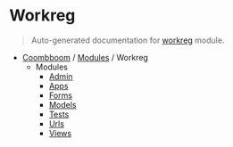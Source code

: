 # Workreg

> Auto-generated documentation for [workreg](..\..\workreg\__init__.py) module.

- [Coombboom](..\README.md#coombboom-index) / [Modules](..\MODULES.md#coombboom-modules) / Workreg
    - Modules
        - [Admin](admin.md#admin)
        - [Apps](apps.md#apps)
        - [Forms](forms.md#forms)
        - [Models](models.md#models)
        - [Tests](tests.md#tests)
        - [Urls](urls.md#urls)
        - [Views](views.md#views)
